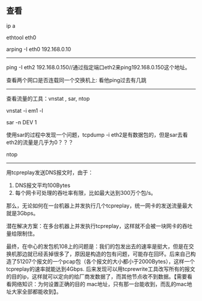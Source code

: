 ## 查看

ip a

ethtool eth0

arping -I eth0 192.168.0.10

---

ping -I eth2 192.168.0.150//通过指定端口eth2来ping192.168.0.150这个地址。

查看两个网口是否连载同一个交换机上: 看他ping过去有几跳

---

查看流量的工具：vnstat , sar, ntop

vnstat -i em1 -l

sar -n DEV 1  

使用sar的过程中发现一个问题，tcpdump -i eth2是有数据包的，但是sar去看eth2的流量是几乎为0？？？

ntop

---

用tcpreplay发送DNS报文时，由于：

1. DNS报文平均100Bytes
2. 每个网卡可处理的吞吐率有限，比如最大达到300万个包/s。

那么，无论如何在一台机器上并发执行几个tcpreplay，统一网卡的发送流量最大就是3Gbps。

潜在解决方案：在多台机器上并发执行tcpreplay，这样就不会被一块网卡的吞吐量给限制住。

最终，在中心的发包机108上的问题是：我们的包发出去的速率是挺大，但是在交换机那边就已经丢掉很多了，原因是构造的包有问题，可能存在回环。后来自己构造了51207个报文的一个pcap包（各个报文的大小都小于2000Bytes），这样一个tcpreplay的速率就能达到4Gbps. 后来发现可以用tcprewrite工具改写所有的报文的目的ip，这样就可以定向的给厂商发数据了，而其他节点收不到数据。【需要看看网络知识：为何设置正确的目的 mac地址，只有那一台能收到，而乱的mac地址大家全部都能收到】。

